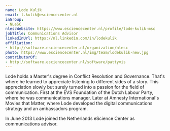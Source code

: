```yaml
---
name: Lode Kulik
email: l.kulik@esciencecenter.nl
inGroup:
- NLeSC
nlescWebsite: https://www.esciencecenter.nl/profile/lode-kulik-msc
jobTitle: Communications Advisor
linkedInUrl: https://nl.linkedin.com/in/lodekulik
affiliation:
- http://software.esciencecenter.nl/organization/nlesc
photo: https://www.esciencecenter.nl/img/team/lodekulik-new.jpg
contributorOf:
- http://software.esciencecenter.nl/software/pattyvis
---
```

Lode holds a Master's degree in Conflict Resolution and Governance. That's where he learned to appreciate listening to different sides of a story. This appreciation slowly but surely turned into a passion for the field of communication. First at the EVS Foundation of the Dutch Labour Party, where he was communications manager. Later at Amnesty International's Movies that Matter, where Lode developed the digital communications strategy and an ambassadors program. 

In June 2013 Lode joined the Netherlands eScience Center as communications advisor. 


